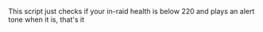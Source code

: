 This script just checks if your in-raid health is below 220 and plays an alert tone when it is, that's it
